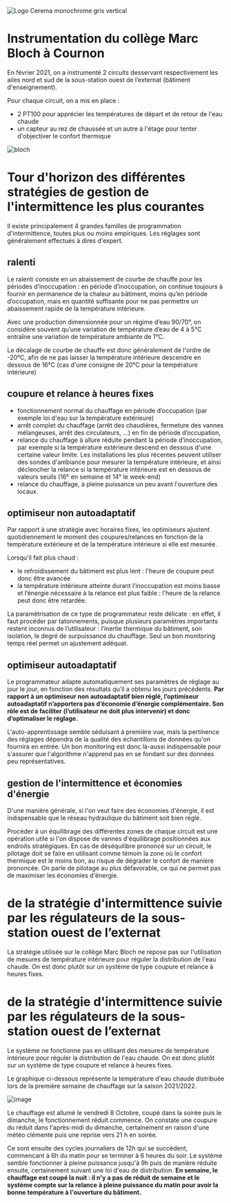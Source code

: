![Logo Cerema monochrome gris vertical](https://user-images.githubusercontent.com/24553739/146218239-e2dd560e-6edc-4f16-aa6e-d521975042d5.png)

# Instrumentation du collège Marc Bloch à Cournon

En février 2021, on a instrumenté 2 circuits desservant respectivement les ailes nord et sud de la sous-station ouest de l’externat (bâtiment d'enseignement).

Pour chaque circuit, on a mis en place :
- 2 PT100 pour apprécier les températures de départ et de retour de l'eau chaude
- un capteur au rez de chaussée et un autre à l'étage pour tenter d'objectiver le confort thermique

![bloch](https://user-images.githubusercontent.com/24553739/146335913-1ad28292-2b44-46b8-aa90-fdcd62b92b8a.png)


# Tour d'horizon des différentes stratégies de gestion de l'intermittence les plus courantes

Il existe principalement 4 grandes familles de programmation d'intermittence, toutes plus ou moins empiriques. Les réglages sont généralement effectués à dires d'expert.

## ralenti

Le ralenti consiste en un abaissement de courbe de chauffe pour les périodes d’inoccupation : en période d’inoccupation, on continue toujours à fournir en permanence de la chaleur au bâtiment, moins qu’en période d’occupation, mais en quantité suffisante pour ne pas permettre un abaissement rapide de la température intérieure.

Avec une production dimensionnée pour un régime d’eau 90/70°, on considère souvent qu’une variation de température d’eau de 4 à 5°C entraîne une variation de température ambiante de 1°C. 

Le décalage de courbe de chauffe est donc généralement de l'ordre de -20°C, afin de ne pas laisser la température intérieure descendre en dessous de 16°C (cas d'une consigne de 20°C pour la température intérieure)

## coupure et relance à heures fixes

- fonctionnement normal du chauffage en période d’occupation (par exemple loi d'eau sur la température extérieure)
- arrêt complet du chauffage (arrêt des chaudières, fermeture des vannes mélangeuses, arrêt des circulateurs, …) en fin de période d’occupation,
- relance du chauffage à allure réduite pendant la période d’inoccupation, par exemple si la température extérieure descend en dessous d'une certaine valeur limite. Les installations les plus récentes peuvent utiliser des sondes d'ambiance pour mesurer la température intérieure, et ainsi déclencher la relance si la température intérieure est en dessous de valeurs seuils (16° en semaine et 14° le week-end)
- relance du chauffage, à pleine puissance un peu avant l'ouverture des locaux.

## optimiseur non autoadaptatif

Par rapport à une stratégie avec horaires fixes, les optimiseurs ajustent quotidiennement le moment des coupures/relances en fonction de la température extérieure et de la température intérieure si elle est mesurée. 

Lorsqu’il fait plus chaud : 
- le refroidissement du bâtiment est plus lent : l'heure de coupure peut donc être avancée
- la température intérieure atteinte durant l’inoccupation est moins basse et l’énergie nécessaire à la relance est plus faible : l'heure de la relance peut donc être retardée.

La paramétrisation de ce type de programmateur reste délicate : en effet, il faut procéder par tatonnements, puisque plusieurs paramètres importants restent inconnus de l’utilisateur : l’inertie thermique du bâtiment, son isolation, le degré de surpuissance du chauffage. Seul un bon monitoring temps réel permet un ajustement adéquat. 

## optimiseur autoadaptatif

Le programmateur adapte automatiquement ses paramètres de réglage au jour le jour, en fonction des résultats qu’il a obtenu les jours précédents. 
**Par rapport à un optimiseur non autoadaptatif bien réglé, l’optimiseur autoadaptatif n’apportera pas d’économie d’énergie complémentaire. Son rôle est de faciliter (l’utilisateur ne doit plus intervenir) et donc d’optimaliser le réglage.**

L'auto-apprentissage semble séduisant à première vue, mais la pertinence des réglages dépendra de la qualité des échantillons de données qu'on fournira en entrée. Un bon monitoring est donc là-aussi indispensable pour s'assurer que l'algorithme n'apprend pas en se fondant sur des données peu représentatives.

## gestion de l'intermittence et économies d'énergie

D'une manière générale, si l'on veut faire des économies d'énergie, il est indispensable que le réseau hydraulique du bâtiment soit bien réglé. 

Procéder à un équilibrage des différentes zones de chaque circuit est une opération utile si l'on dispose de vannes d'équilibrage positionnées aux endroits stratégiques. En cas de déséquilibre prononcé sur un circuit, le pilotage doit se faire en utilisant comme témoin la zone où le confort thermique est le moins bon, au risque de dégrader le confort de manière prononcée. On parle de pilotage au plus défavorable, ce qui ne permet pas de maximiser les économies d'énergie.

# de la stratégie d'intermittence suivie par les régulateurs de la sous-station ouest de l’externat

La stratégie utilisée sur le collège Marc Bloch ne repose pas sur l'utilisation de mesures de température intérieure pour réguler la distribution de l'eau chaude. On est donc plutôt sur un système de type coupure et relance à heures fixes. 

# de la stratégie d'intermittence suivie par les régulateurs de la sous-station ouest de l’externat

Le système ne fonctionne pas en utilisant des mesures de température intérieure pour réguler la distribution de l'eau chaude. On est donc plutôt sur un système de type coupure et relance à heures fixes. 

Le graphique ci-dessous représente la température d'eau chaude distribuée lors de la première semaine de chauffage sur la saison 2021/2022.

![image](https://user-images.githubusercontent.com/24553739/140605700-75aa51b8-ad9f-46f0-9261-5f0eca2d3e45.png)

Le chauffage est allumé le vendredi 8 Octobre, coupé dans la soirée puis le dimanche, le fonctionnement réduit commence. On constate une coupure du réduit dans l'après-midi du dimanche, certainement en raison d'une météo clémente puis une reprise vers 21 h en soirée. 

Ce sont ensuite des cycles journaliers de 12h qui se succèdent, commencant à 6h du matin pour se terminer à 6 heures du soir. Le système semble fonctionner à pleine puissance jusqu'à 9h puis de manière réduite ensuite, certainement suivant une loi d'eau de distribution. **En semaine, le chauffage est coupé la nuit : il n'y a pas de réduit de semaine et le système compte sur la relance à pleine puissance du matin pour avoir la bonne température à l'ouverture du bâtiment.**




